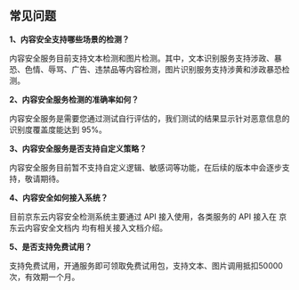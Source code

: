 ## 		常见问题

**1、内容安全支持哪些场景的检测？**

内容安全服务目前支持文本检测和图片检测。其中，文本识别服务支持涉政、暴恐、色情、辱骂、广告、违禁品等内容检测，图片识别服务支持涉黄和涉政暴恐检测。

**2、内容安全服务检测的准确率如何？**

内容安全服务是需要您通过测试自行评估的，我们测试的结果显示针对恶意信息的识别度覆盖度能达到 95%。

**3、内容安全服务是否支持自定义策略？**

内容安全服务目前暂不支持自定义逻辑、敏感词等功能，在后续的版本中会逐步支持，敬请期待。

**4、内容安全如何接入系统？**

目前京东云内容安全检测系统主要通过 API 接入使用，各类服务的 API 接入在 京东云内容安全文档内 均有相关接入文档介绍。

**5、是否支持免费试用？**

支持免费试用，开通服务即可领取免费试用包，支持文本、图片调用抵扣50000次，有效期一个月。